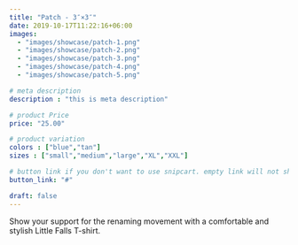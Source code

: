 ```yaml
---
title: "Patch - 3″×3″"
date: 2019-10-17T11:22:16+06:00
images: 
  - "images/showcase/patch-1.png"
  - "images/showcase/patch-2.png"
  - "images/showcase/patch-3.png"
  - "images/showcase/patch-4.png"
  - "images/showcase/patch-5.png"

# meta description
description : "this is meta description"

# product Price
price: "25.00"

# product variation
colors : ["blue","tan"]
sizes : ["small","medium","large","XL","XXL"]

# button link if you don't want to use snipcart. empty link will not show button
button_link: "#"

draft: false
---
```


Show your support for the renaming movement with a comfortable and stylish Little Falls T-shirt.
